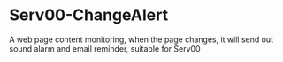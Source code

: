 # Serv00-ChangeAlert
A web page content monitoring, when the page changes, it will send out sound alarm and email reminder, suitable for Serv00
